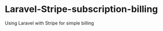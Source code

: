 Laravel-Stripe-subscription-billing
===================================

Using Laravel with Stripe for simple billing
